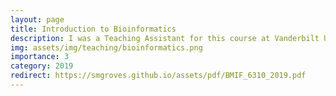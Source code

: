 ```yaml
---
layout: page
title: Introduction to Bioinformatics
description: I was a Teaching Assistant for this course at Vanderbilt University.
img: assets/img/teaching/bioinformatics.png
importance: 3
category: 2019
redirect: https://smgroves.github.io/assets/pdf/BMIF_6310_2019.pdf
---
```


